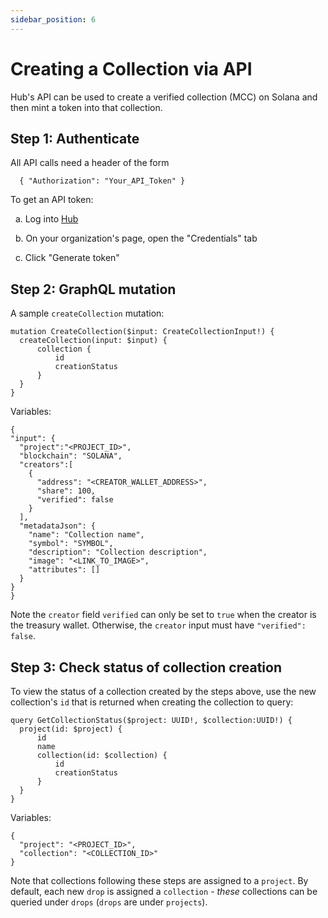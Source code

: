 ```yaml
---
sidebar_position: 6
---
```


Creating a Collection via API
============

Hub's API can be used to create a verified collection (MCC) on Solana and then mint a token into that collection.

## Step 1: Authenticate

All API calls need a header of the form
```
  { "Authorization": "Your_API_Token" }
```

To get an API token:
    
  &nbsp; a. Log into [Hub](https://hub.holaplex.com/)

  &nbsp; b. On your organization's page, open the "Credentials" tab

  &nbsp; c. Click "Generate token"

  ## Step 2: GraphQL mutation

  A sample `createCollection` mutation:
  ```
  mutation CreateCollection($input: CreateCollectionInput!) {
    createCollection(input: $input) {
        collection {
            id
            creationStatus
        }
    }
  }	
  ```
  Variables:
  ```
  {
  "input": {
    "project":"<PROJECT_ID>",
    "blockchain": "SOLANA",
    "creators":[
      {
        "address": "<CREATOR_WALLET_ADDRESS>",
        "share": 100,
        "verified": false
      }
    ],
    "metadataJson": {
      "name": "Collection name",
      "symbol": "SYMBOL",
      "description": "Collection description",
      "image": "<LINK_TO_IMAGE>",
      "attributes": []
    }
  }
}
  ```

  Note the `creator` field `verified` can only be set to `true` when the creator is the treasury wallet. Otherwise, the `creator` input must have `"verified": false`.

  ## Step 3: Check status of collection creation
  
  To view the status of a collection created by the steps above, use the new collection's `id` that is returned when creating the collection to query:
  ```
  query GetCollectionStatus($project: UUID!, $collection:UUID!) {
    project(id: $project) {
        id
        name
        collection(id: $collection) {
            id
            creationStatus
        }
    }
  }
  ```
  Variables:
  ```
  {
    "project": "<PROJECT_ID>",
    "collection": "<COLLECTION_ID>"
  }
  ```

  Note that collections following these steps are assigned to a `project`. By default, each new `drop` is assigned a `collection` - _these_ collections can be queried under `drops` (`drops` are under `projects`).